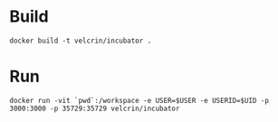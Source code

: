 # Build
```cli
docker build -t velcrin/incubator .
```
# Run
```cli
docker run -vit `pwd`:/workspace -e USER=$USER -e USERID=$UID -p 3000:3000 -p 35729:35729 velcrin/incubator
```
